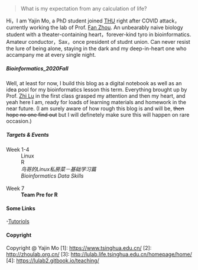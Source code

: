 > What is my expectation from any calculation of life?  

Hi，I am Yajin Mo, a PhD student joined [THU](1) right after COVID attack，currently working the lab of Prof. [Fan Zhou](2). An unbearably naive biology student with a theater-containing heart，forever-kind tyro in bioinformatics. Amateur conductor，Sax，once president of studnt union. Can never resist the lure of being alone, staying in the dark and my deep-in-heart one who accampany me at every single night.

##### Bioinformatics_2020Fall

Well, at least for now, I build this blog as a digital notebook as well as an idea pool for my bioinformatics lesson this term. Everything brought up by Prof. [Zhi Lu](3) in the first class grasped my attention and then my heart, and yeah here I am, ready for loads of learning materials and homework in the near future. (I am surely aware of how rough this blog is and will be, ~~then hope no one find out~~ but I will definetely make sure this will happen on rare occasion.)

##### Targets & Events
<dl>
  <dt>Week 1-4</dt>
  <dd>Linux</dd>
  <dd>R</dd>
  <dd><i>鸟哥的Linux私房菜－基础学习篇</i></dd>
  <dd><i>Bioinformatics Data Skills</i></dd>
  <br>
  <dt>Week 7</dt>
  <dd><b>Team Pre for R</b></dd>
</dl>

#### Some Links
-[Tutoriols](4)

#### Copyright
Copyright @ Yajin Mo
[1]: https://www.tsinghua.edu.cn/
[2]: http://zhoulab.org.cn/
[3]: http://lulab.life.tsinghua.edu.cn/homepage/home/
[4]: https://lulab2.gitbook.io/teaching/
